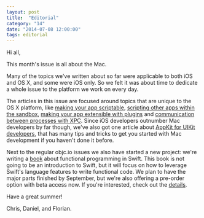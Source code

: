 ```yaml
---
layout: post
title:  "Editorial"
category: "14"
date: "2014-07-08 12:00:00"
tags: editorial
---
```


Hi all,

This month's issue is all about the Mac. 

Many of the topics we've written about so far were applicable to both iOS and OS X, and some were iOS only. So we felt it was about time to dedicate a whole issue to the platform we work on every day.

The articles in this issue are focused around topics that are unique to the OS X platform, like [making your app scriptable](TODO), [scripting other apps within the sandbox](TODO), [making your app extensible with plugins](TODO) and [communication between processes with XPC](TODO). Since iOS developers outnumber Mac developers by far though, we've also got one article about [AppKit for UIKit developers](TODO), that has many tips and tricks to get you started with Mac development if you haven't done it before.

Next to the regular objc.io issues we also have started a new project: we're writing a [book](http://www.objc.io/books) about functional programming in Swift. This book is not going to be an introduction to Swift, but it will focus on how to leverage Swift's language features to write functional code. We plan to have the major parts finished by September, but we're also offering a pre-order option with beta access now. If you're interested, check out the [details](http://www.objc.io/books).

Have a great summer!

Chris, Daniel, and Florian.